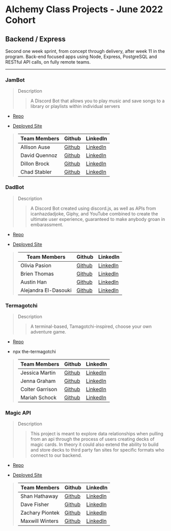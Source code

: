 # Alchemy Class Projects - June 2022 Cohort

## Backend / Express

Second one week sprint, from concept through delivery, after week 11 in the program. Back-end focused apps using Node, Express, PostgreSQL and RESTful API calls, on fully remote teams.

---

### JamBot

> Description
>
> > A Discord Bot that allows you to play music and save songs to a library or playlists within individual servers 

- [Repo](https://github.com/DiscordBotSprint/jamback)

- [Deployed Site](https://discord.com/oauth2/authorize?client_id=1012803334199062640&permissions=1505959738480&scope=bot)

> | Team Members    | Github                                      | LinkedIn                                                           |
> | --------------- | ------------------------------------------- | ------------------------------------------------------------------ |
> | Allison Ause       | [Github](https://github.com/Allison-Ause)     | [LinkedIn](http://www.linkedin.com/in/allisonause)      |
> | David Quennoz    | [Github](https://github.com/david-qz)   | [LinkedIn](https://www.linkedin.com/in/david-quennoz/)    |
> | Dillon Brock       | [Github](https://github.com/dillon-brock)     | [LinkedIn](https://www.linkedin.com/in/dillon-brock/)      |
> | Chad Stabler | [Github](https://github.com/Chad-Stabler) | [LinkedIn](https://www.linkedin.com/in/chad-stabler/) |

### DadBot

> Description
>
> > A Discord Bot created using discord.js, as well as APIs from icanhazdadjoke, Giphy, and YouTube combined to create the ultimate user experience, guaranteed to make anybody groan in embarassment.

- [Repo](https://github.com/alchemy-dad-bot/dad-bot)

- [Deployed Site](https://dad-bot-alchemy.herokuapp.com)

> | Team Members    | Github                                      | LinkedIn                                                           |
> | --------------- | ------------------------------------------- | ------------------------------------------------------------------ |
> | Olivia Pasion       | [Github](https://github.com/Olivia-Pasion)     | [LinkedIn](https://www.linkedin.com/in/olivia-pasion/)      |
> | Brien Thomas | [Github](https://github.com/briensthomas) | [LinkedIn](https://www.linkedin.com/in/brien-thomas/) |
> | Austin Han | [Github](https://github.com/austinbhan) | [LinkedIn](https://www.linkedin.com/in/austin-han-740a69157/) |
> | Alejandra El-Dasouki | [Github](https://github.com/Alejae1998) | [LinkedIn](https://www.linkedin.com/in/alejandrael-dasouki/) |

### Termagotchi

> Description
>
> > A terminal-based, Tamagotchi-inspired, choose your own adventure game.

- [Repo](https://github.com/jenna-graham/Termagotchi)

- npx the-termagotchi

> | Team Members    | Github                                      | LinkedIn                                                           |
> | --------------- | ------------------------------------------- | ------------------------------------------------------------------ |
> | Jessica Martin | [Github](https://github.com/Jmart5564) | [LinkedIn](https://www.linkedin.com/in/jessica-martin5564/) |
> | Jenna Graham | [Github](https://github.com/jenna-graham) | [LinkedIn](https://www.linkedin.com/in/jenna-lee-graham/) |
> | Colter Garrison | [Github](https://github.com/Colter-Garrison) | [LinkedIn](https://www.linkedin.com/in/colter-garrison/) |
> | Mariah Schock | [Github](https://github.com/mariahschock) | [LinkedIn](https://www.linkedin.com/in/mariah-schock/) |

### Magic API

> Description
>
> > This project is meant to explore data relationships when pulling from an api through the process
of users creating decks of magic cards. In theory it could also extend the ability to build and
store decks to third party fan sites for specific formats who connect to our backend.

- [Repo](https://github.com/davejfish/magic-api)

- [Deployed Site](https://japril-magic-api.herokuapp.com/)

> | Team Members    | Github                                      | LinkedIn                                                           |
> | --------------- | ------------------------------------------- | ------------------------------------------------------------------ |
> | Shan Hathaway    | [Github](https://github.com/Hathaway-Shan)   | [LinkedIn](https://www.linkedin.com/in/shan-hathaway/)    |
> | Dave Fisher | [Github](https://github.com/davejfish) | [LinkedIn](http://www.linkedin.com/in/davefisher88) |
> | Zachary Piontek | [Github](https://github.com/Zachary-Piontek) | [LinkedIn](https://www.linkedin.com/in/zacharypiontek/) |
> | Maxwill Winters    | [Github](https://github.com/Aphenphos)   | [LinkedIn](https://www.linkedin.com/in/maxwill-winters/)    |
